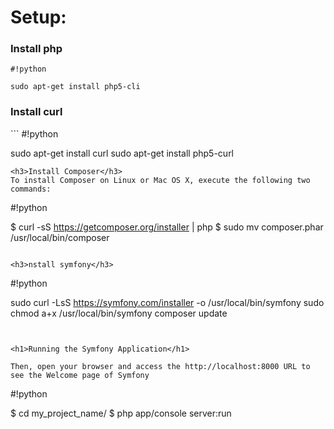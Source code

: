 <h1>Setup:</h1>


<h3>Install php</h3>

```
#!python

sudo apt-get install php5-cli

```
<h3>Install curl</h3>
```
#!python

sudo apt-get install curl
sudo apt-get install php5-curl

```
<h3>Install Composer</h3>
To install Composer on Linux or Mac OS X, execute the following two commands:
```
#!python

$ curl -sS https://getcomposer.org/installer | php
$ sudo mv composer.phar /usr/local/bin/composer

```

<h3>nstall symfony</h3>
```
#!python

sudo curl -LsS https://symfony.com/installer -o /usr/local/bin/symfony
sudo chmod a+x /usr/local/bin/symfony
composer update

```


<h1>Running the Symfony Application</h1>

Then, open your browser and access the http://localhost:8000 URL to see the Welcome page of Symfony
```
#!python

$ cd my_project_name/
$ php app/console server:run
```
